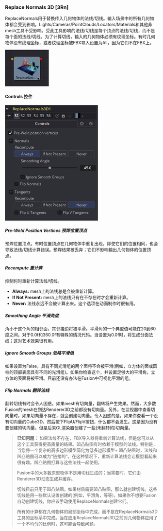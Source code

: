 ### Replace Normals 3D [3Rn]

ReplaceNormals用于替换传入几何物体的法线/切线。输入场景中的所有几何物体都会受到影响。Lights/Cameras/PointClouds/Locators/Materials和其他非mesh工具不受影响。受此工具影响的法线/切线是每个顶点的法线/切线，而不是每个面的法线/切线。为了计算切线，输入的几何物体必须有纹理坐标。有时几何物体没有纹理坐标，或者纹理坐标被FBX导入设置为All，因为它们不在FBX上。

 ![3Rn2_tile](images/3Rn2_tile.jpg)

#### Controls 控件

![3Rn2_Controls](images/3Rn2_Controls.png)

##### Pre-Weld Position Vertices 预焊位置顶点

预焊位置顶点。有时位置顶点在几何物体中重复出现，即使它们的位置相同，也会导致法线/切线计算错误。预焊结果被丢弃；它们不影响输出几何物体的位置顶点。

##### Recompute 重计算

控制何时重新计算法线/切线。

- **Always:** mesh上的法线总是会被重新计算。
- **If Not Present:** mesh上的法线只有在不存在时才会重新计算。
- **Never:** 法线永远不会被计算出来。这个选项在动画制作时很有用。

##### Smoothing Angle 平滑角度

角小于这个角的相邻面，其邻接边将被平滑。平滑角的一个典型值可能在20到60度之间。对于0.0f和360.0f有特殊的情况代码。当设置为0.0f时，将生成分面法线；这对艺术效果很有用。

##### Ignore Smooth Groups 忽略平滑组

如果设置为False，具有不同光滑组的两个面将不会被平滑(例如，立方体的面或圆柱的顶部表面具有不同的光滑组)。如果你检查这个，并设置足够大的平滑角，立方体的表面将被平滑。目前还没有办法在Fusion中可视化平滑的组。

##### Flip Normals 翻转法线

翻转切线有时会令人困惑。如果mesh有切向量，翻转将产生效果。然而，大多数Fusion的mesh在到达Renderer3D之前都没有切向量。另外，在监视器中查看切向量时，如果切向量不存在，就会创建切向量。令人困惑的是，如果你查看一个没有切向量的Cube3D，然后按下FlipU/FlipV按钮，什么都不会发生。这是因为没有要创建的切向量，但是后来GL渲染器创建了一些(未翻转的)切向量。

> **已知问题：** 如果法线不存在，FBX导入器将重新计算法线，但是您可以从这个工具获得更高质量的结果。凹凸贴图有时依赖于模型的法线。特别是，当您将一个复杂的高多边形模型简化为低多边形模型+ 凹凸贴图时，法线和凹凸贴图可以成为“链接的”。在这种情况下，重新计算法线会让模型看起来很有趣。凹凸贴图打算与这些法线一起使用。
>
> Fusion中的大多数原型物体不是用切线生成的；当需要时，它们由Renderer3D动态生成并缓存。
>
> 切线目前只用于凹凸贴图。如果材质需要凹凸贴图，那么就创建切线。这些切线是用一些默认设置创建的(例如，平滑角，等等)，如果你不想要Fusion自动创建切线，你应该手动使用ReplaceNormals创建它们。
>
> 所有的计算都在几何物体的局部坐标中完成，而不是在ReplaceNormals3D工具的坐标系中完成。当在应用ReplaceNormals3D之前对几何物体应用了一个不均匀的比例时，这可能会导致问题。